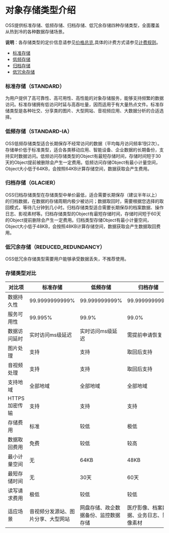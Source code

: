 #  对象存储类型介绍
OSS提供标准存储、低频存储、归档存储、低冗余存储四种存储类型，全面覆盖从热到冷的各种数据存储场景。

**说明**：各存储类型的定价信息请参见[价格总览](https://docs.jdcloud.com/cn/object-storage-service/price-overview),具体的计费方式请参见[计费规则](https://docs.jdcloud.com/cn/object-storage-service/billing-rules)。

* [标准存储](StorageClass-Overview#user-content-1)
* [低频存储](StorageClass-Overview#user-content-2)
* [归档存储](StorageClass-Overview#user-content-3)
* [低冗余存储](StorageClass-Overview#user-content-4)


### 标准存储（STANDARD）

<div id="user-content-1"></div>
为用户提供了高可靠性、高可用性、高性能的对象存储服务，能够支持频繁的数据访问。标准存储拥有低访问时延与高吞吐量，因而适用于有大量热点文件。标准存储类型是各种社交、分享类的图片、大型网站、音视频应用、大数据分析的合适选择。

### 低频存储（STANDARD-IA）

<div id="user-content-2"></div>
OSS低频存储类型适合长期保存不经常访问的数据（平均每月访问频率1到2次）。存储单价低于标准类型，适合各类移动应用、智能设备、企业数据的长期备份，支持实时数据访问。低频访问存储类型的Object有最短存储时间，存储时间短于30天的Object提前被删除会产生一定费用。低频访问存储Object有最小计量空间，Object大小低于64KB，会按照64KB计算存储空间，数据获取会产生费用。

### 归档存储（GLACIER）

<div id="user-content-3"></div>
OSS归档存储类型在存储类型中单价最低，适合需要长期保存（建议半年以上）的归档数据，在数据的存储周期内极少被访问；数据取回时，需要根据您选择的取回模式，等待几分钟到几小时。归档存储类型适合需要长期保存的档案数据、操作日志、影视素材等。归档存储类型的Object有最短存储时间，存储时间短于60天的Object提前删除会产生一定费用。归档类型存储Object有最小计量空间，Object大小低于48KB，会按照48KB计算存储空间，数据获取会产生数据取回费用。


### 低冗余存储（REDUCED_REDUNDANCY）

<div id="user-content-4"></div>
OSS低冗余存储类型需要用户能够承受数据丢失，不推荐使用。



### 存储类型对比

| 对比项        | 标准存储                                               | 低频存储                             | 归档存储                               |
| ------------- | ------------------------------------------------------ | ------------------------------------ | -------------------------------------- |
| 数据持久性    | 99.9999999999%                                          | 99.999999999%                        | 99.999999999%                          |
| 服务可用性    | 99.995%                                                  | 99.9%                                | 99.0%                                  |
| 数据访问延时  | 实时访问ms级延迟                                       | 实时访问ms级延迟                     | 需提前申请恢复                         |
| 图片处理      | 支持                                                   | 支持                                 | 取回后支持                             |
| 音视频处理    | 支持                                                   | 支持                                 | 取回后支持                             |
| 支持地域      | 全部地域                                               | 全部地域                             | 全部地域                               |
| HTTPS加密传输 | 支持                                                   | 支持                                 | 支持                                   |
| 存储费用      | 标准                                                   | 较低                                 | 极低                                   |
| 数据取回费用  | 免费                                                   | 较低                                 | 较高                                   |
| 最小计量空间  | 无                                                     | 64KB                                 | 48KB                                   |
| 最短存储时间  | 无                                                     | 30天                                 | 60天                                   |
| 读写请求费用  | 极低                                                   | 较低                                 | 较低                                   |
| 适应场景      | 音视频分发源站、图片分享、大型网站 | 网盘存储、政企数据备份、监控数据存储 | 医疗影像、档案数据、业务日志、影像素材 |

